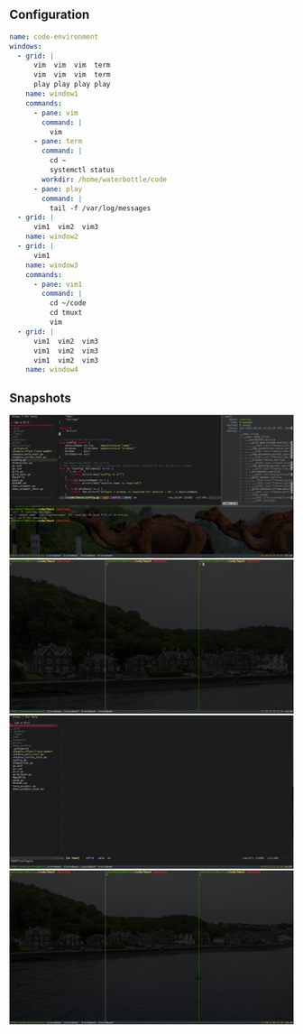 ## Configuration

```yaml
name: code-environment
windows:
  - grid: |
      vim  vim  vim  term
      vim  vim  vim  term
      play play play play
    name: window1
    commands:
      - pane: vim
        command: |
          vim
      - pane: term
        command: |
          cd ~
          systemctl status
        workdir: /home/waterbottle/code
      - pane: play
        command: |
          tail -f /var/log/messages
  - grid: |
      vim1  vim2  vim3
    name: window2
  - grid: |
      vim1
    name: window3
    commands:
      - pane: vim1
        command: |
          cd ~/code
          cd tmuxt
          vim
  - grid: |
      vim1  vim2  vim3
      vim1  vim2  vim3
      vim1  vim2  vim3
    name: window4
```

## Snapshots

![Window 1](./1-window1.png)
![Window 2](./1-window2.png)
![Window 3](./1-window3.png)
![Window 4](./1-window4.png)